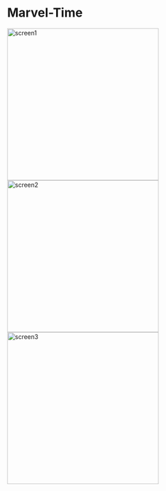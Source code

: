 # Marvel-Time
<img align="left" alt="screen1" width ="350px" src="https://github.com/bake08/Marvel-Time/blob/main/img/%D0%A1%D0%BD%D0%B8%D0%BC%D0%BE%D0%BA%20%D1%8D%D0%BA%D1%80%D0%B0%D0%BD%D0%B0%20%D0%BE%D1%82%202023-02-06%2021-56-09.png" />
<img align="left" alt="screen2" width ="350px" src="https://github.com/bake08/Marvel-Time/blob/main/img/%D0%A1%D0%BD%D0%B8%D0%BC%D0%BE%D0%BA%20%D1%8D%D0%BA%D1%80%D0%B0%D0%BD%D0%B0%20%D0%BE%D1%82%202023-02-06%2021-56-44.png" />
<img align="left" alt="screen3" width ="350px" src="https://github.com/bake08/Marvel-Time/blob/main/img/%D0%A1%D0%BD%D0%B8%D0%BC%D0%BE%D0%BA%20%D1%8D%D0%BA%D1%80%D0%B0%D0%BD%D0%B0%20%D0%BE%D1%82%202023-02-06%2021-56-51.png" />
